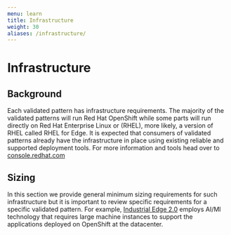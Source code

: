 ```yaml
---
menu: learn
title: Infrastructure
weight: 30
aliases: /infrastructure/
---
```


# Infrastructure

## Background

Each validated pattern has infrastructure requirements. The majority of the validated patterns will run Red Hat OpenShift while some parts will run directly on Red Hat Enterprise Linux or (RHEL), more likely, a version of RHEL called RHEL for Edge. It is expected that consumers of validated patterns already have the infrastructure in place using existing reliable and supported deployment tools. For more information and tools head over to [console.redhat.com](https://console.redhat.com/)

## Sizing

In this section we provide general minimum sizing requirements for such infrastructure but it is important to review specific requirements for a specific validated pattern. For example, [Industrial Edge 2.0](/industrial-edge/) employs AI/Ml technology that requires large machine instances to support the applications deployed on OpenShift at the datacenter.
